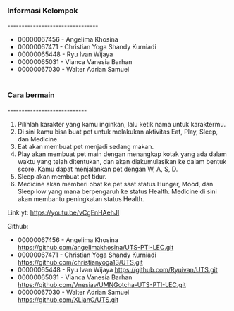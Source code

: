### Informasi Kelompok <br>
-------------------------------- <br>

- 00000067456 - Angelima Khosina<br>
- 00000067471 - Christian Yoga Shandy Kurniadi<br>
- 00000065448 - Ryu Ivan Wijaya<br>
- 00000065031 - Vianca Vanesia Barhan<br>
- 00000067030 - Walter Adrian Samuel<br><br>

### Cara bermain<br>
---------------------------- <br>
1. Pilihlah karakter yang kamu inginkan, lalu ketik nama untuk karaktermu.<br>
2. Di sini kamu bisa buat pet untuk melakukan aktivitas Eat, Play, Sleep, dan Medicine.<br>
3. Eat akan membuat pet menjadi sedang makan.<br>
4. Play akan membuat pet main dengan menangkap kotak yang ada dalam waktu yang telah ditentukan, dan akan diakumulasikan ke dalam bentuk score. Kamu dapat menjalankan pet dengan W, A, S, D.<br>
5. Sleep akan membuat pet tidur. <br>
6. Medicine akan memberi obat ke pet saat status Hunger, Mood, dan Sleep low yang mana berpengaruh ke status Health. Medicine di sini akan membantu peningkatan status Health.<br>

Link yt:
https://youtu.be/vCgEnHAehJI

Github:
- 00000067456 - Angelima Khosina https://github.com/angelimakhosina/UTS-PTI-LEC.git
- 00000067471 - Christian Yoga Shandy Kurniadi https://github.com/christianyoga13/UTS.git
- 00000065448 - Ryu Ivan Wijaya https://github.com/Ryuivan/UTS.git
- 00000065031 - Vianca Vanesia Barhan https://github.com/Vnesiav/UMNGotcha-UTS-PTI-LEC.git
- 00000067030 - Walter Adrian Samuel  https://github.com/XLianC/UTS.git
